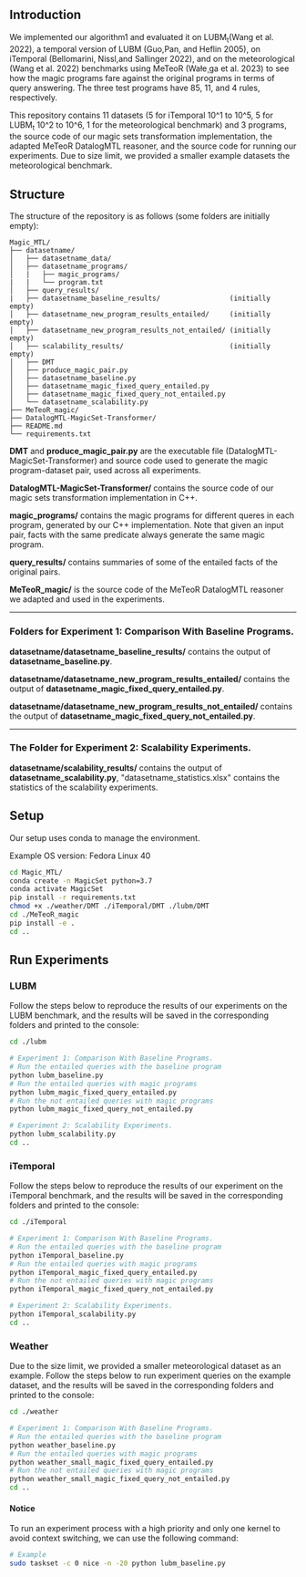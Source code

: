 ## Introduction

We implemented our algorithm1 and evaluated it on LUBM<sub>t</sub>(Wang et al. 2022), a temporal version of LUBM (Guo,Pan, and Heflin 2005), on iTemporal (Bellomarini, Nissl,and Sallinger 2022), and on the meteorological (Wang et al. 2022) benchmarks using MeTeoR (Wałe¸ga et al. 2023) to see how the magic programs fare against the original programs in terms of query answering. The three test programs have 85, 11, and 4 rules, respectively.

This repository contains 11 datasets (5 for iTemporal 10^1 to 10^5, 5 for LUBM<sub>t</sub> 10^2 to 10^6, 1 for the meteorological benchmark) and 3 programs, the source code of our magic sets transformation implementation, the adapted MeTeoR DatalogMTL reasoner, and the source code for running our experiments. Due to size limit, we provided a smaller example datasets the meteorological benchmark.

## Structure

The structure of the repository is as follows (some folders are initially empty):

```
Magic_MTL/
├── datasetname/
│   ├── datasetname_data/
│   ├── datasetname_programs/
│   |   ├── magic_programs/
|   |   └── program.txt
│   ├── query_results/
|   ├── datasetname_baseline_results/                 (initially empty)
│   ├── datasetname_new_program_results_entailed/     (initially empty)
│   ├── datasetname_new_program_results_not_entailed/ (initially empty)
│   ├── scalability_results/                          (initially empty)
│   ├── DMT
│   ├── produce_magic_pair.py
│   ├── datasetname_baseline.py
│   ├── datasetname_magic_fixed_query_entailed.py
│   ├── datasetname_magic_fixed_query_not_entailed.py
│   └── datasetname_scalability.py
├── MeTeoR_magic/
├── DatalogMTL-MagicSet-Transformer/
├── README.md
└── requirements.txt
```

**DMT** and **produce_magic_pair.py** are the executable file (DatalogMTL-MagicSet-Transformer) and source code used to generate the magic program-dataset pair, used across all experiments.

**DatalogMTL-MagicSet-Transformer/** contains the source code of our magic sets transformation implementation in C++.

**magic_programs/** contains the magic programs for different queres in each program, generated by our C++ implementation. Note that given an input pair, facts with the same predicate always generate the same magic program.

**query_results/** contains summaries of some of the entailed facts of the original pairs.

**MeTeoR_magic/** is the source code of the MeTeoR DatalogMTL reasoner we adapted and used in the experiments.

---

### Folders for **Experiment 1:** Comparison With Baseline Programs.

**datasetname/datasetname_baseline_results/** contains the output of **datasetname_baseline.py**.

**datasetname/datasetname_new_program_results_entailed/** contains the output of **datasetname_magic_fixed_query_entailed.py**.

**datasetname/datasetname_new_program_results_not_entailed/** contains the output of **datasetname_magic_fixed_query_not_entailed.py**.

---

### The Folder for **Experiment 2:** Scalability Experiments.

**datasetname/scalability_results/** contains the output of **datasetname_scalability.py**, "datasetname_statistics.xlsx" contains the statistics of the scalability experiments.

## Setup

Our setup uses conda to manage the environment.

Example OS version: Fedora Linux 40

```bash
cd Magic_MTL/
conda create -n MagicSet python=3.7
conda activate MagicSet
pip install -r requirements.txt
chmod +x ./weather/DMT ./iTemporal/DMT ./lubm/DMT
cd ./MeTeoR_magic
pip install -e .
cd ..
```

## Run Experiments

### LUBM

Follow the steps below to reproduce the results of our experiments on the LUBM benchmark, and the results will be saved in the corresponding folders and printed to the console:

```bash
cd ./lubm

# Experiment 1: Comparison With Baseline Programs.
# Run the entailed queries with the baseline program
python lubm_baseline.py
# Run the entailed queries with magic programs
python lubm_magic_fixed_query_entailed.py
# Run the not entailed queries with magic programs
python lubm_magic_fixed_query_not_entailed.py

# Experiment 2: Scalability Experiments.
python lubm_scalability.py
cd ..
```

### iTemporal

Follow the steps below to reproduce the results of our experiment on the iTemporal benchmark, and the results will be saved in the corresponding folders and printed to the console:

```bash
cd ./iTemporal

# Experiment 1: Comparison With Baseline Programs.
# Run the entailed queries with the baseline program
python iTemporal_baseline.py
# Run the entailed queries with magic programs
python iTemporal_magic_fixed_query_entailed.py
# Run the not entailed queries with magic programs
python iTemporal_magic_fixed_query_not_entailed.py

# Experiment 2: Scalability Experiments.
python iTemporal_scalability.py
cd ..
```

### Weather

Due to the size limit, we provided a smaller meteorological dataset as an example. Follow the steps below to run experiment queries on the example dataset, and the results will be saved in the corresponding folders and printed to the console:

```bash
cd ./weather

# Experiment 1: Comparison With Baseline Programs.
# Run the entailed queries with the baseline program
python weather_baseline.py
# Run the entailed queries with magic programs
python weather_small_magic_fixed_query_entailed.py
# Run the not entailed queries with magic programs
python weather_small_magic_fixed_query_not_entailed.py
cd ..
```

#### Notice

To run an experiment process with a high priority and only one kernel to avoid context switching, we can use the following command:

```bash
# Example
sudo taskset -c 0 nice -n -20 python lubm_baseline.py
```
